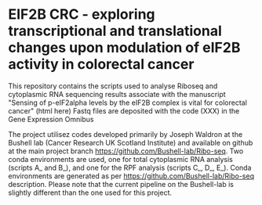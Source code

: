 # EIF2B CRC - exploring transcriptional and translational changes upon modulation of eIF2B activity in colorectal cancer

This repository contains the scripts used to analyse Riboseq and cytoplasmic RNA sequencing results associate with the manuscript "Sensing of p-eIF2alpha levels by the eIF2B complex is vital for colorectal cancer" (html here)
Fastq files are deposited with the code (XXX) in the Gene Expression Omnibus

The project utilisez codes developed primarily by Joseph Waldron at the Bushell lab (Cancer Research UK Scotland Institute) and available on github at the main project branch https://github.com/Bushell-lab/Ribo-seq.
Two conda environments are used, one for total cytoplasmic RNA analysis (scripts A_ and B_), and one for the RPF analysis (scripts C_, D_, E_). Conda environments are generated as per https://github.com/Bushell-lab/Ribo-seq description.
Please note that the current pipeline on the Bushell-lab is slightly different than the one used for this project.


